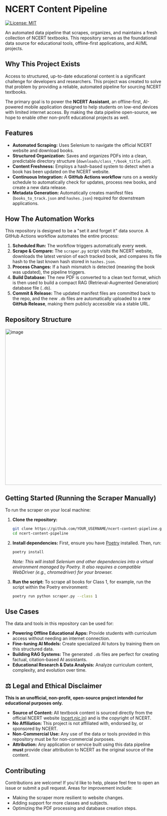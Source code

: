 # NCERT Content Pipeline

[![License: MIT](https://img.shields.io/badge/License-MIT-yellow.svg)](https://opensource.org/licenses/MIT)

An automated data pipeline that scrapes, organizes, and maintains a fresh collection of NCERT textbooks. This repository serves as the foundational data source for educational tools, offline-first applications, and AI/ML projects.

## Why This Project Exists

Access to structured, up-to-date educational content is a significant challenge for developers and researchers. This project was created to solve that problem by providing a reliable, automated pipeline for sourcing NCERT textbooks.

The primary goal is to power the **NCERT Assistant**, an offline-first, AI-powered mobile application designed to help students on low-end devices with limited internet access. By making the data pipeline open-source, we hope to enable other non-profit educational projects as well.

## Features

-   **Automated Scraping:** Uses Selenium to navigate the official NCERT website and download books.
-   **Structured Organization:** Saves and organizes PDFs into a clean, predictable directory structure (`downloads/class_*/book_title.pdf`).
-   **Content Freshness:** Employs a hash-based system to detect when a book has been updated on the NCERT website.
-   **Continuous Integration:** A **GitHub Actions workflow** runs on a weekly schedule to automatically check for updates, process new books, and create a new data release.
-   **Metadata Generation:** Automatically creates manifest files (`books_to_track.json` and `hashes.json`) required for downstream applications.

## How The Automation Works

This repository is designed to be a "set it and forget it" data source. A GitHub Actions workflow automates the entire process:

1.  **Scheduled Run:** The workflow triggers automatically every week.
2.  **Scrape & Compare:** The `scraper.py` script visits the NCERT website, downloads the latest version of each tracked book, and compares its file hash to the last known hash stored in `hashes.json`.
3.  **Process Changes:** If a hash mismatch is detected (meaning the book was updated), the pipeline triggers.
4.  **Build Database:** The new PDF is converted to a clean text format, which is then used to build a compact RAG (Retrieval-Augmented Generation) database file (`.db`).
5.  **Commit & Release:** The updated manifest files are committed back to the repo, and the new `.db` files are automatically uploaded to a new **GitHub Release**, making them publicly accessible via a stable URL.

## Repository Structure
<img width="950" height="502" alt="image" src="https://github.com/user-attachments/assets/19f31824-2fec-41fc-8fb5-81051f0128a8" />


## Getting Started (Running the Scraper Manually)

To run the scraper on your local machine:

1.  **Clone the repository:**
    ```bash
    git clone https://github.com/YOUR_USERNAME/ncert-content-pipeline.git
    cd ncert-content-pipeline
    ```

2.  **Install dependencies:**
    First, ensure you have [Poetry](https://python-poetry.org/docs/#installation) installed. Then, run:
    ```bash
    poetry install
    ```
    *Note: This will install Selenium and other dependencies into a virtual environment managed by Poetry. It also requires a compatible WebDriver (e.g., chromedriver) for your browser.*

3.  **Run the script:**
    To scrape all books for Class 1, for example, run the script within the Poetry environment:
    ```bash
    poetry run python scraper.py --class 1
    ```

## Use Cases

The data and tools in this repository can be used for:
-   **Powering Offline Educational Apps:** Provide students with curriculum access without needing an internet connection.
-   **Fine-tuning AI Models:** Create specialized AI tutors by training them on this structured data.
-   **Building RAG Systems:** The generated `.db` files are perfect for creating factual, citation-based AI assistants.
-   **Educational Research & Data Analysis:** Analyze curriculum content, complexity, and evolution over time.

## ⚖️ Legal and Ethical Disclaimer

**This is an unofficial, non-profit, open-source project intended for educational purposes only.**

-   **Source of Content:** All textbook content is sourced directly from the official NCERT website ([ncert.nic.in](https://ncert.nic.in/)) and is the copyright of NCERT.
-   **No Affiliation:** This project is not affiliated with, endorsed by, or sponsored by NCERT.
-   **Non-Commercial Use:** Any use of the data or tools provided in this repository must be for non-commercial purposes.
-   **Attribution:** Any application or service built using this data pipeline **must** provide clear attribution to NCERT as the original source of the content.

## Contributing

Contributions are welcome! If you'd like to help, please feel free to open an issue or submit a pull request. Areas for improvement include:
-   Making the scraper more resilient to website changes.
-   Adding support for more classes and subjects.
-   Optimizing the PDF processing and database creation steps.
